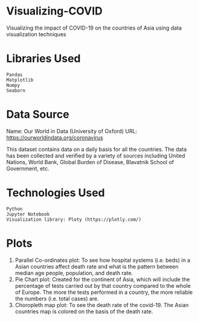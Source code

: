 # Visualizing-COVID
Visualizing the impact of COVID-19 on the countries of Asia using data visualization techniques

# Libraries Used
    Pandas
    Matplotlib
    Numpy
    Seaborn

# Data Source
Name: Our World in Data (University of Oxford)
URL: https://ourworldindata.org/coronavirus

This dataset contains data on a daily basis for all the countries. The data has been collected and verified by a variety of sources including United Nations, World Bank, Global Burden of Disease, Blavatnik School of Government, etc. 

# Technologies Used
    Python
    Jupyter Notebook
    Visualization library: Ploty (https://plotly.com/)

# Plots 
   1. Parallel Co-ordinates plot: To see how hospital systems (i.e. beds) in a Asian countries affect death rate and what is the pattern between median age people, population, and death rate.
   2. Pie Chart plot: Created for the continent of Asia, which will include the percentage of tests carried out by that country compared to the whole of Europe. The more the tests performed in a country, the more reliable the numbers (i.e. total cases) are.
   3. Choropleth map plot: To see the death rate of the covid-19. The Asian countries map is colored on the basis of the death rate.
